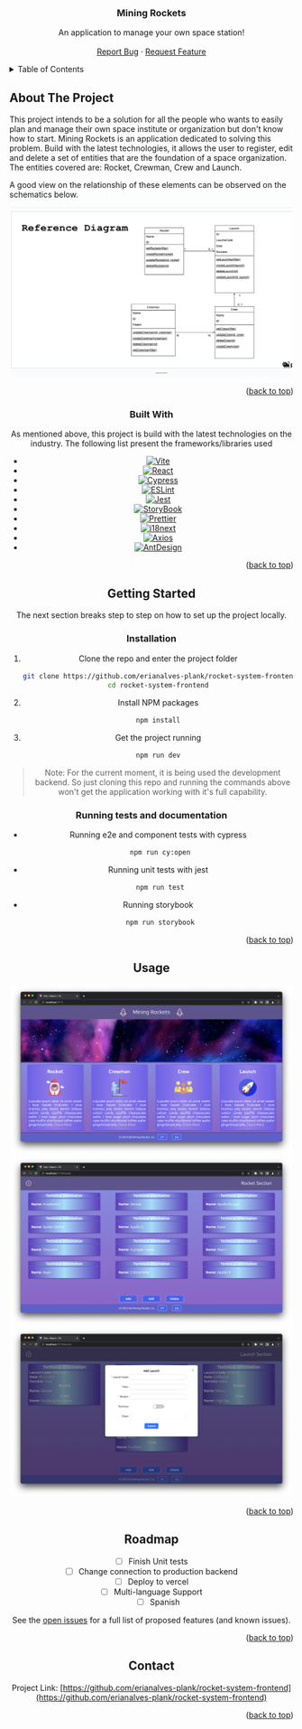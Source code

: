 <!-- Improved compatibility of back to top link: See: https://github.com/othneildrew/Best-README-Template/pull/73 -->
<a name="readme-top"></a>
<!--
*** Thanks for checking out the Best-README-Template. If you have a suggestion
*** that would make this better, please fork the repo and create a pull request
*** or simply open an issue with the tag "enhancement".
*** Don't forget to give the project a star!
*** Thanks again! Now go create something AMAZING! :D
-->



<!-- PROJECT SHIELDS -->
<!--
*** I'm using markdown "reference style" links for readability.
*** Reference links are enclosed in brackets [ ] instead of parentheses ( ).
*** See the bottom of this document for the declaration of the reference variables
*** for contributors-url, forks-url, etc. This is an optional, concise syntax you may use.
*** https://www.markdownguide.org/basic-syntax/#reference-style-links
-->


<!-- PROJECT LOGO -->
<br />
<div align="center">
<!--   <a href="https://github.com/othneildrew/Best-README-Template">
    <img src="images/logo.png" alt="Logo" width="80" height="80">
  </a> -->

  <h3 align="center">Mining Rockets</h3>

  <p align="center">
    An application to manage your own space station!
<!--     <br />
    <a href="https://github.com/othneildrew/Best-README-Template"><strong>Explore the docs »</strong></a> -->
    <br />
    <br />
    <a href="https://github.com/erianalves-plank/rocket-system-frontend/issues">Report Bug</a>
    ·
    <a href="https://github.com/erianalves-plank/rocket-system-frontend/issues">Request Feature</a>
  </p>
</div>



<!-- TABLE OF CONTENTS -->
<details>
  <summary>Table of Contents</summary>
  <ol>
    <li>
      <a href="#about-the-project">About The Project</a>
      <ul>
        <li><a href="#built-with">Built With</a></li>
      </ul>
    </li>
    <li>
      <a href="#getting-started">Getting Started</a>
      <ul>
        <li><a href="#installation">Installation</a></li>
      </ul>
    </li>
    <li><a href="#usage">Usage</a></li>
    <li><a href="#roadmap">Roadmap</a></li>
    <li><a href="#contact">Contact</a></li>

  </ol>
</details>



<!-- ABOUT THE PROJECT -->
## About The Project

This project intends to be a solution for all the people who wants to easily plan and manage their own space institute or organization but don't know how to start. Mining Rockets is an application dedicated to solving this problem. Build with the latest technologies, it allows the user to register, edit and delete a set of entities that are the foundation of a space organization. The entities covered are: Rocket, Crewman, Crew and Launch. 

A good view on the relationship of these elements can be observed on the schematics below.

<div align="center">
  <a href="https://github.com/othneildrew/Best-README-Template">
    <img src="images/diagram.png" alt="Diagram" width="500" height="300">
  </a>
<div>

<p align="right">(<a href="#readme-top">back to top</a>)</p>



### Built With

As mentioned above, this project is build with the latest technologies on the industry. The following list present the frameworks/libraries used 

* [![Vite][Vite.js]][Vite-url]
* [![React][React.js]][React-url]
* [![Cypress][Cypress]][Cypress-url]
* [![ESLint][ESLint]][ESLint-url]
* [![Jest][Jest]][Jest-url]
* [![StoryBook][StoryBook]][StoryBook-url]
* [![Prettier][Prettier]][Prettier-url]
* [![i18next][i18next]][i18next-url]
* [![Axios][Axios]][Axios-url]
* [![AntDesign][AntDesign]][AntDesign-url]


<p align="right">(<a href="#readme-top">back to top</a>)</p>



<!-- GETTING STARTED -->
## Getting Started

The next section breaks step to step on how to set up the project locally.

### Installation


1. Clone the repo and enter the project folder
   ```sh
   git clone https://github.com/erianalves-plank/rocket-system-frontend.git
   cd rocket-system-frontend
   ```
2. Install NPM packages
   ```sh
   npm install
   ```
3. Get the project running
   ```sh
   npm run dev
   ```
> Note: For the current moment, it is being used the development backend. So just cloning this repo and running the commands above won't get the application working with it's full capability.



### Running tests and documentation

* Running e2e and component tests with cypress
   ```sh
    npm run cy:open
   ```
* Running unit tests with jest
   ```sh
    npm run test
   ```
* Running storybook
   ```sh
    npm run storybook
   ```

<p align="right">(<a href="#readme-top">back to top</a>)</p>



<!-- USAGE EXAMPLES -->
## Usage

<div align="center">
    <img src="images/mainPage.png" alt="Main Page" width="500" height="300">
    <img src="images/rocketPage.png" alt="Rocket Page" width="500" height="300">
    <img src="images/LaunchPageModal.png" alt="Launch Page Modal" width="500" height="300">
<div>

<p align="right">(<a href="#readme-top">back to top</a>)</p>



<!-- ROADMAP -->
## Roadmap

- [ ] Finish Unit tests
- [ ] Change connection to production backend
- [ ] Deploy to vercel
- [ ] Multi-language Support
    - [ ] Spanish

See the [open issues](https://github.com/erianalves-plank/rocket-system-frontend/issues) for a full list of proposed features (and known issues).

<p align="right">(<a href="#readme-top">back to top</a>)</p>



<!-- CONTACT -->
## Contact

Project Link: [https://github.com/erianalves-plank/rocket-system-frontend](https://github.com/erianalves-plank/rocket-system-frontend)

<p align="right">(<a href="#readme-top">back to top</a>)</p>





<!-- MARKDOWN LINKS & IMAGES -->
<!-- https://www.markdownguide.org/basic-syntax/#reference-style-links -->
[contributors-shield]: https://img.shields.io/github/contributors/othneildrew/Best-README-Template.svg?style=for-the-badge
[contributors-url]: https://github.com/othneildrew/Best-README-Template/graphs/contributors
[forks-shield]: https://img.shields.io/github/forks/othneildrew/Best-README-Template.svg?style=for-the-badge
[forks-url]: https://github.com/othneildrew/Best-README-Template/network/members
[stars-shield]: https://img.shields.io/github/stars/othneildrew/Best-README-Template.svg?style=for-the-badge
[stars-url]: https://github.com/othneildrew/Best-README-Template/stargazers
[issues-shield]: https://img.shields.io/github/issues/othneildrew/Best-README-Template.svg?style=for-the-badge
[issues-url]: https://github.com/othneildrew/Best-README-Template/issues
[license-shield]: https://img.shields.io/github/license/othneildrew/Best-README-Template.svg?style=for-the-badge
[license-url]: https://github.com/othneildrew/Best-README-Template/blob/master/LICENSE.txt
[linkedin-shield]: https://img.shields.io/badge/-LinkedIn-black.svg?style=for-the-badge&logo=linkedin&colorB=555
[linkedin-url]: https://linkedin.com/in/othneildrew
[product-screenshot]: images/screenshot.png

[React.js]: https://img.shields.io/badge/React-20232A?style=for-the-badge&logo=react&logoColor=61DAFB
[React-url]: https://reactjs.org/
[Vite.js]: https://img.shields.io/badge/Vite.js-000000?style=for-the-badge&amp;logo=vite&amp;logoColor=white
[Vite-url]: https://vitejs.dev/
[Cypress-url]: https://www.cypress.io/
[Cypress]: https://img.shields.io/badge/Cypress-17202C?style=for-the-badge&logo=cypress&logoColor=white
[Jest-url]: https://jestjs.io/
[Jest]: https://img.shields.io/badge/Jest-C21325?style=for-the-badge&logo=jest&logoColor=white
[StoryBook-url]: https://storybook.js.org/
[StoryBook]: https://img.shields.io/badge/Storybook-FF4785?style=for-the-badge&logo=storybook&logoColor=white
[ESLint-url]: https://eslint.org/
[ESLint]: https://img.shields.io/badge/ESLint-4B32C3?style=for-the-badge&logo=eslint&logoColor=white
[Prettier-url]: https://prettier.io/
[Prettier]: https://img.shields.io/badge/Prettier-F7B93E?style=for-the-badge&logo=prettier&logoColor=white
[AntDesign-url]: https://ant.design/
[AntDesign]: https://img.shields.io/badge/Ant_Design-0170FE?style=for-the-badge&logo=ant-design&logoColor=white
[i18next-url]: https://www.i18next.com/
[i18next]: 	https://img.shields.io/badge/i18next-1383C5?style=for-the-badge&logo=i18next&logoColor=white
[Axios-url]: https://axios-http.com/
[Axios]: https://img.shields.io/badge/Axios-0098D0?style=for-the-badge&logo=axios&logoColor=white

